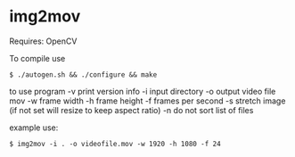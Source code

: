 # img2mov

Requires: OpenCV

To compile use

	$ ./autogen.sh && ./configure && make 
	
to use program
	-v print version info
	-i input directory
	-o output video file mov
	-w frame width
	-h frame height
	-f frames per second
	-s stretch image (if not set will resize to keep aspect ratio)
	-n do not sort list of files
	
example use:

	$ img2mov -i . -o videofile.mov -w 1920 -h 1080 -f 24 

	
